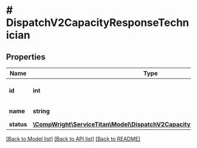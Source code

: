 # # DispatchV2CapacityResponseTechnician

## Properties

Name | Type | Description | Notes
------------ | ------------- | ------------- | -------------
**id** | **int** | Unique Id of technician |
**name** | **string** | Name of technician |
**status** | [**\CompWright\ServiceTitan\Model\DispatchV2CapacityResponseTechnicianStatus**](DispatchV2CapacityResponseTechnicianStatus.md) |  |

[[Back to Model list]](../../README.md#models) [[Back to API list]](../../README.md#endpoints) [[Back to README]](../../README.md)

